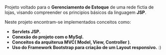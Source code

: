 Projeto voltado para o <b>Gerenciamento de Estoque</b> de uma rede fictia de lojas, visando compreender os principios básicos da linguagem <b>JSP</b>.

Neste projeto encontram-se implementados conceitos como:
  <ul>
  <li><b>Servlets JSP.</b></li>
  <li><b>Conexão do projeto com o MySql.</b></li>
  <li><b>Conceitos da arquiterua MVC( Model, View, Controller )</b>.</li>
  <li><b>Uso do Framework Bootstrap para criação de um Layout responsivo.</b> :) </li>
  </ul>
  
     
